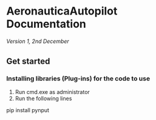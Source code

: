# AeronauticaAutopilot Documentation
###### Version 1, 2nd December

## Get started

### Installing libraries (Plug-ins) for the code to use

1. Run cmd.exe as administrator
2. Run the following lines

pip install pynput
